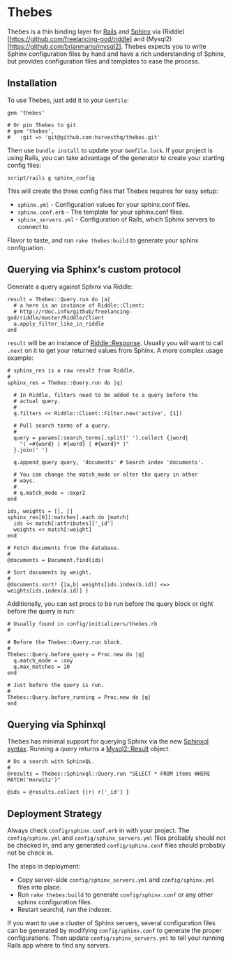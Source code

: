 Thebes
======

Thebes is a thin binding layer for [Rails](http://rubyonrails.org/) and
[Sphinx](http://sphinxsearch.com/) via (Riddle)[https://github.com/freelancing-god/riddle]
and (Mysql2)[https://github.com/brianmario/mysql2]. Thebes expects you to write
Sphinx configuration files by hand and have a rich understanding of Sphinx, but
provides configuration files and templates to ease the process.

Installation
------------

To use Thebes, just add it to your `Gemfile`:

    gem 'thebes'
    
    # Or pin Thebes to git
    # gem 'thebes',
    #   :git => 'git@github.com:harvesthq/thebes.git'

Then use `bundle install` to update your `Gemfile.lock`.  If your project is using
Rails, you can take advantage of the generator to create your starting config files:

    script/rails g sphinx_config

This will create the three config files that Thebes requires for easy setup:

* `sphinx.yml` - Configuration values for your sphinx.conf files.
* `sphinx.conf.erb` - The template for your sphinx.conf files.
* `sphinx_servers.yml` - Configuration of Rails, which Sphinx servers to connect to.

Flavor to taste, and run `rake thebes:build` to generate your sphinx configuation.

Querying via Sphinx's custom protocol
-------------------------------------

Generate a query against Sphinx via Riddle:

    result = Thebes::Query.run do |a|
      # a here is an instance of Riddle::Client:
      # http://rdoc.info/github/freelancing-god/riddle/master/Riddle/Client
      a.apply_filter_like_in_riddle
    end 

`result` will be an instance of [Riddle::Response](http://rdoc.info/github/freelancing-god/riddle/master/Riddle/Client/Response).
Usually you will want to call `.next` on it to get your returned values from
Sphinx. A more complex usage example:

    # sphinx_res is a raw result from Riddle.
    #
    sphinx_res = Thebes::Query.run do |q|
      
      # In Riddle, filters need to be added to a query before the
      # actual query.
      #
      q.filters << Riddle::Client::Filter.new('active', [1])
      
      # Pull search terms of a query.
      #
      query = params[:search_terms].split(' ').collect {|word|
        "( =#{word} | #{word} | #{word}* )"
      }.join(' ')
      
      q.append_query query, 'documents' # Search index 'documents'.

      # You can change the match_mode or alter the query in other
      # ways.
      #
      # q.match_mode = :expr2
    end

    ids, weights = [], []
    sphinx_res[0][:matches].each do |match|
      ids << match[:attributes]['_id']
      weights << match[:weight]
    end

    # Fetch documents from the database.
    #
    @documents = Document.find(ids)

    # Sort documents by weight.
    #
    @documents.sort! {|a,b| weights[ids.index(b.id)] <=> weights[ids.index(a.id)] }

Additionally, you can set procs to be run before the query block or right
before the query is run:

    # Usually found in config/initializers/thebes.rb
    #
    
    # Before the Thebes::Query.run block.
    #
    Thebes::Query.before_query = Proc.new do |q|
      q.match_mode = :any
      q.max_matches = 10
    end

    # Just before the query is run.
    #
    Thebes::Query.before_running = Proc.new do |q|
    end

Querying via Sphinxql
---------------------

Thebes has minimal support for querying Sphinx via the new [Sphinxql syntax](http://sphinxsearch.com/docs/manual-0.9.9.html#sphinxql). 
Running a query returns a [Mysql2::Result](http://rdoc.info/github/brianmario/mysql2/master/Mysql2/Result)
object.

    # Do a search with SphinxQL.
    #
    @results = Thebes::Sphinxql::Query.run "SELECT * FROM items WHERE MATCH('Horwitz')"

    @ids = @results.collect {|r| r['_id'] }

Deployment Strategy
-------------------

Always check `config/sphinx.conf.erb` in with your project. The `config/sphinx.yml` and
`config/sphinx_servers.yml` files probably should not be checked in, and any generated
`config/sphinx.conf` files should probably not be check in.

The steps in deployment:

* Copy server-side `config/sphinx_servers.yml` and `config/sphinx.yml` files into place.
* Run `rake thebes:build` to generate `config/sphinx.conf` or any other sphinx configuration files.
* Restart searchd, run the indexer.

If you want to use a cluster of Sphinx servers, several configuration files can
be generated by modifying `config/sphinx.conf` to generate the proper configurations.
Then update `config/sphinx_servers.yml` to tell your running Rails app where to
find any servers.

